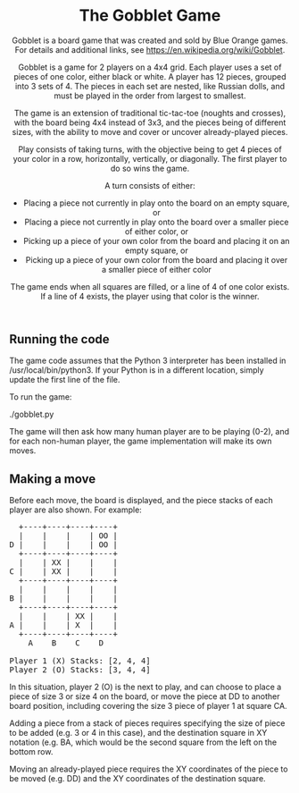 <header>

# The Gobblet Game

Gobblet is a board game that was created and sold by Blue Orange games.
For details and additional links, see https://en.wikipedia.org/wiki/Gobblet.

Gobblet is a game for 2 players on a 4x4 grid.
Each player uses a set of pieces of one color, either black or white.
A player has 12 pieces, grouped into 3 sets of 4. The pieces in each set
are nested, like Russian dolls, and must be played in the order from
largest to smallest.

The game is an extension of traditional tic-tac-toe (noughts and crosses),
with the board being 4x4 instead of 3x3, and the pieces being of different sizes,
with the ability to move and cover or uncover already-played pieces.

Play consists of taking turns, with the objective being to get 4 pieces
of your color in a row, horizontally, vertically, or diagonally. The first
player to do so wins the game.

A turn consists of either:
 - Placing a piece not currently in play onto the board on an empty square, or
 - Placing a piece not currently in play onto the board over a smaller piece of either color, or
 - Picking up a piece of your own color from the board and placing it on an empty square, or
 - Picking up a piece of your own color from the board and placing it over a smaller piece of either color

The game ends when all squares are filled, or a line of 4 of one color exists.
If a line of 4 exists, the player using that color is the winner.

</header>

## Running the code

The game code assumes that the Python 3 interpreter has been installed in
/usr/local/bin/python3. If your Python is in a different location, simply update
the first line of the file.

To run the game:

./gobblet.py

The game will then ask how many human player are to be playing (0-2), and for each
non-human player, the game implementation will make its own moves.

## Making a move

Before each move, the board is displayed, and the piece stacks of each player
are also shown. For example:

<pre>
  +----+----+----+----+
  |    |    |    | OO |
D |    |    |    | OO |
  +----+----+----+----+
  |    | XX |    |    |
C |    | XX |    |    |
  +----+----+----+----+
  |    |    |    |    |
B |    |    |    |    |
  +----+----+----+----+
  |    |    | XX |    |
A |    |    | X  |    |
  +----+----+----+----+
    A    B    C    D

Player 1 (X) Stacks: [2, 4, 4]
Player 2 (O) Stacks: [3, 4, 4]
</pre>

In this situation, player 2 (O) is the next to play, and can choose to place
a piece of size 3 or size 4 on the board, or move the piece at DD to another
board position, including covering the size 3 piece of player 1 at square CA.

Adding a piece from a stack of pieces requires specifying the size of piece
to be added (e.g. 3 or 4 in this case), and the destination square in XY
notation (e.g. BA, which would be the second square from the left on the
bottom row.

Moving an already-played piece requires the XY coordinates of the piece to
be moved (e.g. DD) and the XY coordinates of the destination square.
